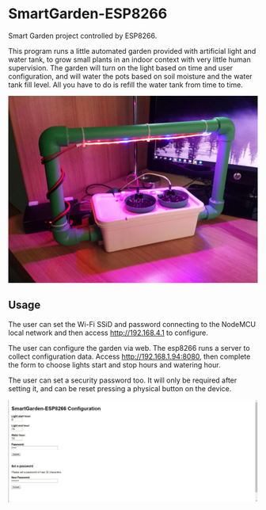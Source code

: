 # SmartGarden-ESP8266
Smart Garden project controlled by ESP8266.

This program runs a little automated garden provided with artificial light and water tank, to grow small plants in an indoor context with very little human supervision. The garden will turn on the light based on time and user configuration, and will water the pots based on soil moisture and the water tank fill level. All you have to do is refill the water tank from time to time.

<img src="images/picture1.jpg" alt="SmartGarden-ESP8266" width="800" /> 

## Usage

The user can set the Wi-Fi SSiD and password connecting to the NodeMCU local network and then access http://192.168.4.1 to configure.

The user can configure the garden via web. The esp8266 runs a server to collect configuration data.
Access http://192.168.1.94:8080, then complete the form to choose lights start and stop hours and watering hour.

The user can set a security password too. It will only be required after setting it, and can be reset pressing a physical button on the device.

<img src="images/smartgarden.JPG" alt="SmartGarden-ESP8266 Configuration Page" width="800" /> 
